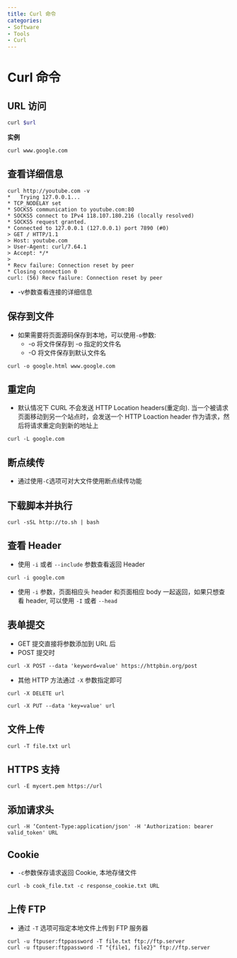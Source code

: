 ```yaml
---
title: Curl 命令
categories:
- Software
- Tools
- Curl
---
```

# Curl 命令

## URL 访问

```bash
curl $url
```

**实例**

```
curl www.google.com
```

## 查看详细信息

```shell
curl http://youtube.com -v
*   Trying 127.0.0.1...
* TCP_NODELAY set
* SOCKS5 communication to youtube.com:80
* SOCKS5 connect to IPv4 118.107.180.216 (locally resolved)
* SOCKS5 request granted.
* Connected to 127.0.0.1 (127.0.0.1) port 7890 (#0)
> GET / HTTP/1.1
> Host: youtube.com
> User-Agent: curl/7.64.1
> Accept: */*
>
* Recv failure: Connection reset by peer
* Closing connection 0
curl: (56) Recv failure: Connection reset by peer
```

- -v参数查看连接的详细信息

## 保存到文件

- 如果需要将页面源码保存到本地，可以使用`-o`参数:
    - -o 将文件保存到 -o 指定的文件名
    - -O 将文件保存到默认文件名

```
curl -o google.html www.google.com
```

## 重定向

- 默认情况下 CURL 不会发送 HTTP Location headers(重定向). 当一个被请求页面移动到另一个站点时，会发送一个 HTTP Loaction header 作为请求，然后将请求重定向到新的地址上

```
curl -L google.com
```

## 断点续传

- 通过使用`-C`选项可对大文件使用断点续传功能

## 下载脚本并执行

```
curl -sSL http://to.sh | bash
```

## 查看 Header

- 使用 `-i` 或者 `--include` 参数查看返回 Header

```
curl -i google.com
```

- 使用 `-i` 参数，页面相应头 header 和页面相应 body 一起返回，如果只想查看 header, 可以使用 `-I` 或者 `--head`

## 表单提交

- GET 提交直接将参数添加到 URL 后
- POST 提交时

```
curl -X POST --data 'keyword=value' https://httpbin.org/post
```

- 其他 HTTP 方法通过 `-X` 参数指定即可

```
curl -X DELETE url

curl -X PUT --data 'key=value' url
```

## 文件上传

```
curl -T file.txt url
```

## HTTPS 支持

```
curl -E mycert.pem https://url
```

## 添加请求头

```
curl -H ‘Content-Type:application/json' -H 'Authorization: bearer valid_token' URL
```

## Cookie

- `-c`参数保存请求返回 Cookie, 本地存储文件

```
curl -b cook_file.txt -c response_cookie.txt URL
```

## 上传 FTP

- 通过 `-T` 选项可指定本地文件上传到 FTP 服务器

```
curl -u ftpuser:ftppassword -T file.txt ftp://ftp.server
curl -u ftpuser:ftppassword -T "{file1, file2}" ftp://ftp.server
```
